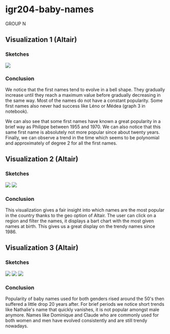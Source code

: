 # igr204-baby-names
GROUP N

## Visualization 1 (Altair)

### Sketches
![](img_1_viz_1.jpeg)

### Conclusion
We notice that the first names tend to evolve in a bell shape. They gradually increase until they reach a maximum value before gradually decreasing in the same way. Most of the names do not have a constant popularity. Some first names also never had success like Léno or Médea (graph 3 in notebook). 

We can also see that some first names have known a great popularity in a brief way as Philippe between 1955 and 1970. We can also notice that this same first name is absolutely not more popular since about twenty years. Finally, we can observe a trend in the time which seems to be polynomial and approximately of degree 2 for all the first names.

## Visualization 2 (Altair)

### Sketches
![](vis1_sketch_2.jpg)
![](vis2_sketch_1.jpg)

### Conclusion
This visualization gives a fair insight into which names are the most popular in the country thanks to the geo option of Altair. 
The user can click on a region and filter the names, it displays a bart chart with the most given names at birth. This gives us a great display on the trendy names since 1986.

## Visualization 3 (Altair)

### Sketches
![](img_1.jpeg)
![](img_2.jpeg)
![](img_3.jpeg)

### Conclusion
Popularity of baby names used for both genders rised around the 50's then suffered a little drop 20 years after. For brief periods we notice short trends like Nathalie's name that quickly vanishes, it is not popular amongst male anymore. Names like Dominique and Claude who are commonly used for both women and men have evolved consistently and are still trendy nowadays. 



